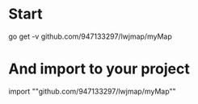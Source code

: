 # Start

go get -v github.com/947133297/lwjmap/myMap

# And import to your project

import ""github.com/947133297/lwjmap/myMap""